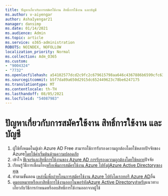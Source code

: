```yaml
---
title: ปัญหาเกี่ยวกับการสมัครใช้งาน สิทธิ์การใช้งาน และบัญชี
ms.author: v-aiyengar
author: AshaIyengar21
manager: dansimp
ms.date: 01/14/2021
ms.audience: Admin
ms.topic: article
ms.service: o365-administration
ROBOTS: NOINDEX, NOFOLLOW
localization_priority: Normal
ms.collection: Adm_O365
ms.custom:
- "9004324"
- "7732"
ms.openlocfilehash: a54102577dcd2c9fc2c679615798aa646c4367886b6599cfc630f4a7f8484a2f
ms.sourcegitcommit: b5f7da89a650d2915dc652449623c78be6247175
ms.translationtype: MT
ms.contentlocale: th-TH
ms.lasthandoff: 08/05/2021
ms.locfileid: "54087983"
---
```

# <a name="issues-with-subscriptions-licenses-and-accounts"></a>ปัญหาเกี่ยวกับการสมัครใช้งาน สิทธิ์การใช้งาน และบัญชี

1. ผู้ใช้ทั้งหมดในผู้เช่า Azure AD Free สามารถใช้การรับรองความถูกต้องโดยใช้หลายปัจจัยของ Azure[โดยใช้ค่าเริ่มต้นด้านความปลอดภัย](https://docs.microsoft.com/azure/active-directory/fundamentals/concept-fundamentals-security-defaults)
1. เข้าใจ [ฟีเจอร์และสิทธิ์การใช้งานของ Azure AD การรับรองความถูกต้องโดยใช้หลาย](https://docs.microsoft.com/azure/active-directory/authentication/concept-mfa-licensing)ปัจจัย
1. เรียนรู้วิธีการเชื่อมโยง[หรือเพิ่มการสมัครใช้งาน Azure ไปยังผู้Azure Active Directoryของคุณ](https://docs.microsoft.com/azure/active-directory/fundamentals/active-directory-how-subscriptions-associated-directory)
1. ทําตามขั้นตอน [เหล่านี้เพื่อถ่ายโอนการสมัครใช้งาน Azure ไปยังไดเรกทอรี Azure AD](https://docs.microsoft.com/azure/role-based-access-control/transfer-subscription)อื่น
1. ดู[มอบหมายหรือเอาสิทธิ์การใช้งานออกในพอร์ทัลAzure Active Directoryสําหรับ](https://docs.microsoft.com/azure/active-directory/fundamentals/license-users-groups)แนวทางเกี่ยวกับวิธีการกําหนดหรือลบสิทธิ์การใช้งานออกจากผู้ใช้
